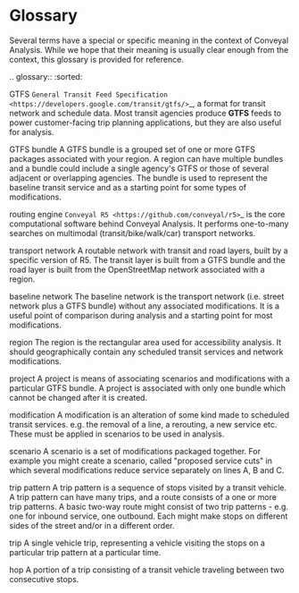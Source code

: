 # Glossary

Several terms have a special or specific meaning in the context of Conveyal Analysis. While we hope that their meaning is usually clear enough from the context, this glossary is provided for reference. 

.. glossary:: :sorted:

   GTFS
      `General Transit Feed Specification <https://developers.google.com/transit/gtfs/>`_, a format for transit network and schedule data. Most transit agencies produce **GTFS** feeds to power customer-facing trip planning applications, but they are also useful for analysis.

   GTFS bundle
      A GTFS bundle is a grouped set of one or more GTFS packages associated with your region. A region can have multiple bundles and a bundle could include a single agency's GTFS or those of several adjacent or overlapping agencies. The bundle is used to represent the baseline transit service and as a starting point for some types of modifications. 

   routing engine
      `Conveyal R5 <https://github.com/conveyal/r5>`_ is the core computational software behind Conveyal Analysis.  It performs one-to-many searches on multimodal (transit/bike/walk/car) transport networks.

   transport network
      A routable network with transit and road layers, built by a specific version of R5. The transit layer is built from a GTFS bundle and the road layer is built from the OpenStreetMap network associated with a region.

   baseline network
      The baseline network is the transport network (i.e. street network plus a GTFS bundle) without any associated modifications. It is a useful point of comparison during analysis and a starting point for most modifications. 

   region
      The region is the rectangular area used for accessibility analysis. It should geographically contain any scheduled transit services and network modifications.

   project
      A project is means of associating scenarios and modifications with a particular GTFS bundle. A project is associated with only one bundle which cannot be changed after it is created. 

   modification
      A modification is an alteration of some kind made to scheduled transit services. e.g. the removal of a line, a rerouting, a new service etc. These must be applied in scenarios to be used in analysis. 

   scenario
      A scenario is a set of modifications packaged together. For example you might create a scenario, called "proposed service cuts" in which several modifications reduce service separately on lines A, B and C. 

   trip pattern
      A trip pattern is a sequence of stops visited by a transit vehicle. A trip pattern can have many trips, and a route consists of a one or more trip patterns. A basic two-way route might consist of two trip patterns - e.g. one for inbound service, one outbound. Each might make stops on different sides of the street and/or in a different order. 

   trip
      A single vehicle trip, representing a vehicle visiting the stops on a particular trip pattern at a particular time.

   hop
      A portion of a trip consisting of a transit vehicle traveling between two consecutive stops.
